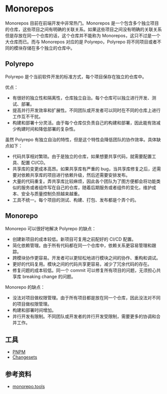 # Monorepos

Monorepos 目前在前端开发中非常热门。Monorepos 是一个包含多个独立项目的仓库，这些项目之间有明确的关联关系。如果这些项目之间没有明确的关联关系但是存放在同一个仓库的话，这个仓库并不能称为 Monorepos，这只不过是一个大仓库而已。而与 Monorepos 对应的是 Polyrepo，Polyrepo 将不同项目或者不同的模块存储在多个独立的仓库中。

## Polyrepo

Polyrepo 是个当前软件开发的标准方式，每个项目保存在独立的仓库中。

优点：

- 有很好的独立性和隔离性，仓库独立自治。每个仓库可以独立进行开发、测试、部署。
- 提高并行开发效率和扩展性。不同团队或开发者可以同时在不同的仓库上进行工作互不干扰。
- 构建和部署十分灵活。由于每个仓库仅负责自己的构建和部署，因此能有效减少构建时间和降低部署的复杂性。

虽然 Polyrepo 有独立自治的特性，但是这个特性会降低团队的协作效率。具体缺点如下：

- 代码共享相对繁琐。由于是独立的仓库，如果想要共享代码，就需要配置工具、配置 CI/CD。
- 共享库的变更成本高昂。如果共享库有严重的 bug，当共享库修复之后，还需要对依赖共享库的项目进行依赖升级，然后还需要安排发布。
- 大量的代码重复。弄共享库比较麻烦，因此各个团队为了图方便都会将功能类似的服务或者组件写在自己的仓库，随着后期服务或者组件的变化，维护成本、安全与质量控制负担越来越重。
- 工具不统一。每个项目的测试、构建、打包、发布都是个弄个的。

## Monorepo

Monorepo 可以很好地解决 Polyrepo 的缺点：

- 创建新项目的成本较低。新项目可复用之前配好的 CI/CD 配置。
- 简化依赖管理。由于所有代码都在同一个仓库中，依赖关系更容易管理和跟踪。
- 跨模块协作更容易。开发者可以更轻松地进行模块之间的协作、重构和调试。
- 更好的代码复用。模块之间的代码共享更容易，减少了冗余代码的存在。
- 修复问题的成本较低。同一个 commit 可以修复所有项目的问题，无须担心共享库 breaking change 的问题。

Monorepo 的缺点：

- 没法对项目做权限管理。由于所有项目都是放在同一个仓库，因此没法对不同的项目做权限管理。
- 构建和部署时间增加。
- 并行开发有限制。不同团队或开发者的并行开发受限制，需要更多的协调和合并工作。

## 工具

- [PNPM](https://pnpm.io/)
- [Changesets](https://github.com/changesets/changesets)

## 参考资料

- [monorepo.tools](https://monorepo.tools/#understanding-monorepos)
